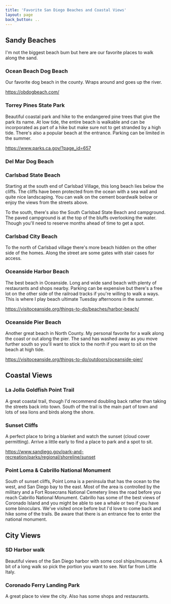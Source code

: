 ```yaml
---
title: 'Favorite San Diego Beaches and Coastal Views'
layout: page
back_button: ..
---
```


## Sandy Beaches

I'm not the biggest beach bum but here are our favorite places to walk along the sand.

### Ocean Beach Dog Beach

Our favorite dog beach in the county. Wraps around and goes up the river.

https://obdogbeach.com/

### Torrey Pines State Park

Beautiful coastal park and hike to the endangered pine trees that give the park its name.
At low tide, the entire beach is walkable and can be incorporated as part of a hike but make sure not to get stranded by a high tide.
There's also a popular beach at the entrance.
Parking can be limited in the summer.

https://www.parks.ca.gov/?page_id=657

### Del Mar Dog Beach

### Carlsbad State Beach

Starting at the south end of Carlsbad Village, this long beach lies below the cliffs.
The cliffs have been protected from the ocean with a sea wall and quite nice landscaping.
You can walk on the cement boardwalk below or enjoy the views from the streets above.

To the south, there's also the South Carlsbad State Beach and campground.
The paved campground is at the top of the bluffs overlooking the water.
Though you'll need to reserve months ahead of time to get a spot.

### Carlsbad City Beach

To the north of Carlsbad village there's more beach hidden on the other side of the homes.
Along the street are some gates with stair cases for access.

### Oceanside Harbor Beach

The best beach in Oceanside. Long and wide sand beach with plenty of restaurants and shops nearby. Parking can be expensive but there's a free lot on the other side of the railroad tracks if you're willing to walk a ways. This is where I play beach ultimate Tuesday afternoons in the summer.

https://visitoceanside.org/things-to-do/beaches/harbor-beach/

### Oceanside Pier Beach

Another great beach in North County.
My personal favorite for a walk along the coast or out along the pier.
The sand has washed away as you move further south so you'll want to stick to the north if you want to sit on the beach at high tide.

https://visitoceanside.org/things-to-do/outdoors/oceanside-pier/

## Coastal Views

### La Jolla Goldfish Point Trail

A great coastal trail, though I'd recommend doubling back rather than taking the streets back into town.
South of the trail is the main part of town and lots of sea lions and birds along the shore.

### Sunset Cliffs

A perfect place to bring a blanket and watch the sunset (cloud cover permitting). Arrive a little early to find a place to park and a spot to sit.

https://www.sandiego.gov/park-and-recreation/parks/regional/shoreline/sunset

### Point Loma & Cabrillo National Monument

South of sunset cliffs, Point Loma is a peninsula that has the ocean to the west, and San Diego bay to the east.
Most of the area is controlled by the military and a Fort Rosecrans National Cemetery lines the road before you reach Cabrillo National Monument.
Cabrillo has some of the best views of Coronado Island and you might be able to see a whale or two if you have some binoculars.
We've visited once before but I'd love to come back and hike some of the trails.
Be aware that there is an entrance fee to enter the national monument.

## City Views

### SD Harbor walk

Beautiful views of the San Diego harbor with some cool ships/museums. A bit of a long walk so pick the portion you want to see. Not far from Little Italy.

### Coronado Ferry Landing Park

A great place to view the city. Also has some shops and restaurants.
